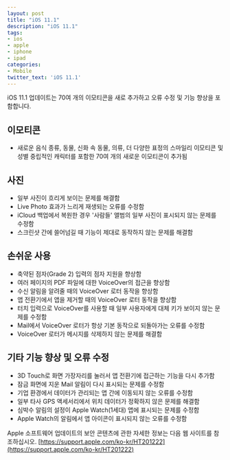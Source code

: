 ```yaml
---
layout: post
title: "iOS 11.1"
description: "iOS 11.1"
tags:
- ios
- apple
- iphone
- ipad
categories:
- Mobile
twitter_text: 'iOS 11.1'
---
```



iOS 11.1 업데이트는 70여 개의 이모티콘을 새로 추가하고 오류 수정 및 기능 향상을 포함합니다.


## 이모티콘

* 새로운 음식 종류, 동물, 신화 속 동물, 의류, 더 다양한 표정의 스마일리 이모티콘 및 성별 중립적인 캐릭터를 포함한 70여 개의 새로운 이모티콘이 추가됨


## 사진

* 일부 사진이 흐리게 보이는 문제를 해결함
* Live Photo 효과가 느리게 재생되는 오류를 수정함
* iCloud 백업에서 복원한 경우 '사람들' 앨범의 일부 사진이 표시되지 않는 문제를 수정함
* 스크린샷 간에 쓸어넘길 때 기능이 제대로 동작하지 않는 문제를 해결함


## 손쉬운 사용

* 축약된 점자(Grade 2) 입력의 점자 지원을 향상함
* 여러 페이지의 PDF 파일에 대한 VoiceOver의 접근을 향상함
* 수신 알림을 알려줄 때의 VoiceOver 로터 동작을 향상함
* 앱 전환기에서 앱을 제거할 때의 VoiceOver 로터 동작을 향상함
* 터치 입력으로 VoiceOver를 사용할 때 일부 사용자에게 대체 키가 보이지 않는 문제를 수정함
* Mail에서 VoiceOver 로터가 항상 기본 동작으로 되돌아가는 오류를 수정함
* VoiceOver 로터가 메시지를 삭제하지 않는 문제를 해결함


## 기타 기능 향상 및 오류 수정

* 3D Touch로 화면 가장자리를 눌러서 앱 전환기에 접근하는 기능을 다시 추가함
* 잠금 화면에 지운 Mail 알림이 다시 표시되는 문제를 수정함
* 기업 환경에서 데이터가 관리되는 앱 간에 이동되지 않는 오류를 수정함
* 일부 타사 GPS 액세서리에서 위치 데이터가 정확하지 않은 문제를 해결함
* 심박수 알림의 설정이 Apple Watch(1세대) 앱에 표시되는 문제를 수정함
* Apple Watch의 알림에서 앱 아이콘이 표시되지 않는 오류를 수정함


Apple 소프트웨어 업데이트의 보안 콘텐츠에 관한 자세한 정보는 다음 웹 사이트를 참조하십시오.
[https://support.apple.com/ko-kr/HT201222](https://support.apple.com/ko-kr/HT201222)
